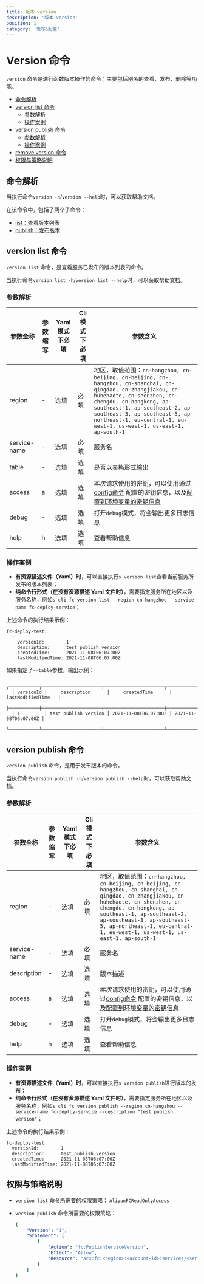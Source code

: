 ```yaml
---
title: 版本 version
description: '版本 version'
position: 1
category: '发布&配置'
---
```


# Version 命令

`version` 命令是进行函数版本操作的命令；主要包括别名的查看、发布、删除等功能。

- [命令解析](#命令解析)
- [version list 命令](#version-list-命令)
  - [参数解析](#参数解析)
  - [操作案例](#操作案例)
- [version publish 命令](#version-publish-命令)
  - [参数解析](#参数解析-1)
  - [操作案例](#操作案例-1)
- [remove version 命令](remove.md#remove-version-命令)
- [权限与策略说明](#权限与策略说明)

## 命令解析

当执行命令`version -h`/`version --help`时，可以获取帮助文档。


在该命令中，包括了两个子命令：

- [list：查看版本列表](#version-list-命令)
- [publish：发布版本](#version-publish-命令)

## version list 命令

`version list` 命令，是查看服务已发布的版本列表的命令。

当执行命令`version list -h`/`version list --help`时，可以获取帮助文档。

### 参数解析

| 参数全称     | 参数缩写 | Yaml模式下必填 | Cli模式下必填 | 参数含义                                                     |
| ------------ | -------- | -------------- | ------------- | ------------------------------------------------------------ |
| region       | -        | 选填           | 必填          | 地区，取值范围：`cn-hangzhou, cn-beijing, cn-beijing, cn-hangzhou, cn-shanghai, cn-qingdao, cn-zhangjiakou, cn-huhehaote, cn-shenzhen, cn-chengdu, cn-hongkong, ap-southeast-1, ap-southeast-2, ap-southeast-3, ap-southeast-5, ap-northeast-1, eu-central-1, eu-west-1, us-west-1, us-east-1, ap-south-1` |
| service-name | -        | 选填           | 必填          | 服务名                                                       |
| table        | -        | 选填           | 选填          | 是否以表格形式输出                                           |
| access       | a        | 选填           | 选填          | 本次请求使用的密钥，可以使用通过[config命令](https://github.com/Serverless-Devs/Serverless-Devs/tree/master/docs/zh/command/config.md#config-add-命令) 配置的密钥信息，以及[配置到环境变量的密钥信息](https://github.com/Serverless-Devs/Serverless-Devs/tree/master/docs/zh/command/config.md#通过环境变量配置密钥信息) |
| debug        | -        | 选填           | 选填          | 打开`debug`模式，将会输出更多日志信息                        |
| help         | h        | 选填           | 选填          | 查看帮助信息                                                 |

### 操作案例

- **有资源描述文件（Yaml）时**，可以直接执行`s version list`查看当前服务所发布的版本列表；
- **纯命令行形式（在没有资源描述 Yaml 文件时）**，需要指定服务所在地区以及服务名称，例如`s cli fc version list --region cn-hangzhou --service-name fc-deploy-service`；

上述命令的执行结果示例：

```text
fc-deploy-test: 
  - 
    versionId:        1
    description:      test publish version
    createdTime:      2021-11-08T06:07:00Z
    lastModifiedTime: 2021-11-08T06:07:00Z
```

如果指定了`--table`参数，输出示例：

```text
  ┌───────────┬──────────────────────┬──────────────────────┬──────────────────────┐
  │ versionId │     description      │     createdTime      │   lastModifiedTime   │
  ├───────────┼──────────────────────┼──────────────────────┼──────────────────────┤
  │ 1         │ test publish version │ 2021-11-08T06:07:00Z │ 2021-11-08T06:07:00Z │
  └───────────┴──────────────────────┴──────────────────────┴──────────────────────┘
```


## version publish 命令

`version publish` 命令，是用于发布版本的命令。

当执行命令`version publish -h`/`version publish --help`时，可以获取帮助文档。

### 参数解析

| 参数全称     | 参数缩写 | Yaml模式下必填 | Cli模式下必填 | 参数含义                                                     |
| ------------ | -------- | -------------- | ------------- | ------------------------------------------------------------ |
| region       | -        | 选填           | 必填          | 地区，取值范围：`cn-hangzhou, cn-beijing, cn-beijing, cn-hangzhou, cn-shanghai, cn-qingdao, cn-zhangjiakou, cn-huhehaote, cn-shenzhen, cn-chengdu, cn-hongkong, ap-southeast-1, ap-southeast-2, ap-southeast-3, ap-southeast-5, ap-northeast-1, eu-central-1, eu-west-1, us-west-1, us-east-1, ap-south-1` |
| service-name | -        | 选填           | 必填          | 服务名                                                       |
| description  | -        | 选填           | 选填          | 版本描述                                                     |
| access       | a        | 选填           | 选填          | 本次请求使用的密钥，可以使用通过[config命令](https://github.com/Serverless-Devs/Serverless-Devs/tree/master/docs/zh/command/config.md#config-add-命令) 配置的密钥信息，以及[配置到环境变量的密钥信息](https://github.com/Serverless-Devs/Serverless-Devs/tree/master/docs/zh/command/config.md#通过环境变量配置密钥信息) |
| debug        | -        | 选填           | 选填          | 打开`debug`模式，将会输出更多日志信息                        |
| help         | h        | 选填           | 选填          | 查看帮助信息                                                 |

### 操作案例

- **有资源描述文件（Yaml）时**，可以直接执行`s version publish`进行版本的发布；
- **纯命令行形式（在没有资源描述 Yaml 文件时）**，需要指定服务所在地区以及服务名称，例如`s cli fc version publish --region cn-hangzhou --service-name fc-deploy-service --description "test publish version"`；

上述命令的执行结果示例：

```text
fc-deploy-test: 
  versionId:        1
  description:      test publish version
  createdTime:      2021-11-08T06:07:00Z
  lastModifiedTime: 2021-11-08T06:07:00Z
```

## 权限与策略说明

- `version list` 命令所需要的权限策略： `AliyunFCReadOnlyAccess`

- `version publish` 命令所需要的权限策略：

  ```yaml
  {
      "Version": "1",
      "Statement": [
          {
              "Action": "fc:PublishServiceVersion",
              "Effect": "Allow",
              "Resource": "acs:fc:<region>:<account-id>:services/<serviceName>/versions"
          }
      ]
  }
  ```
